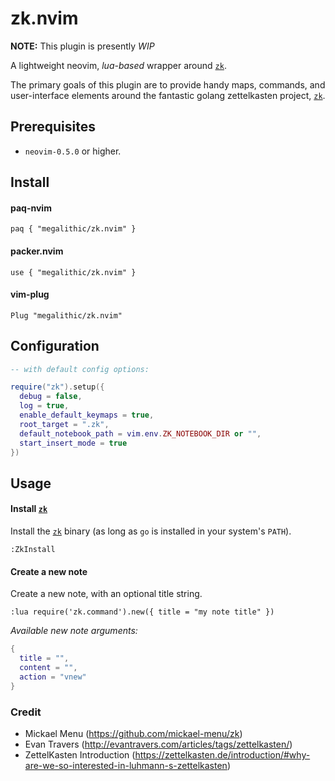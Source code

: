 # zk.nvim

**NOTE:** This plugin is presently _WIP_

A lightweight neovim, _lua-based_ wrapper around [`zk`](https://github.com/mickael-menu/zk).

The primary goals of this plugin are to provide handy maps, commands, and
user-interface elements around the fantastic golang zettelkasten project,
[`zk`](https://github.com/mickael-menu/zk).


## Prerequisites

* `neovim-0.5.0` or higher.

## Install

#### paq-nvim

`paq { "megalithic/zk.nvim" }`

#### packer.nvim

`use { "megalithic/zk.nvim" }`

#### vim-plug

`Plug "megalithic/zk.nvim"`


## Configuration


```lua
-- with default config options:

require("zk").setup({
  debug = false,
  log = true,
  enable_default_keymaps = true,
  root_target = ".zk",
  default_notebook_path = vim.env.ZK_NOTEBOOK_DIR or "",
  start_insert_mode = true
})
```


## Usage


#### Install [`zk`](https://github.com/mickael-menu/zk)

Install the [`zk`](https://github.com/mickael-menu/zk) binary (as long as `go` is installed in your system's `PATH`).

```viml
:ZkInstall
```

#### Create a new note

Create a new note, with an optional title string.

```viml
:lua require('zk.command').new({ title = "my note title" })
```

_Available new note arguments:_

```lua
{
  title = "",
  content = "",
  action = "vnew"
}
```

### Credit

- Mickael Menu (https://github.com/mickael-menu/zk)
- Evan Travers (http://evantravers.com/articles/tags/zettelkasten/)
- ZettelKasten Introduction (https://zettelkasten.de/introduction/#why-are-we-so-interested-in-luhmann-s-zettelkasten)
